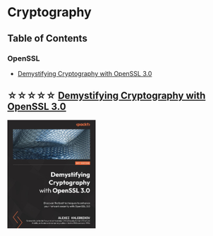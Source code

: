 # Cryptography

## Table of Contents

### OpenSSL

* [Demystifying Cryptography with OpenSSL 3.0](#-demystifying-cryptography-with-openssl-3.0)

## ☆☆☆☆☆ [Demystifying Cryptography with OpenSSL 3.0](books/9781800560345.md)
[<img alt="9781800560345" src="covers/9781800560345.jpg" width="200"/>](books/9781800560345.md)
